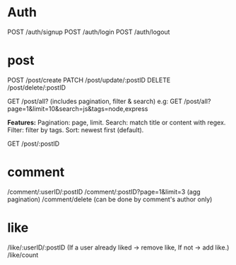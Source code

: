 # Auth

POST /auth/signup
POST /auth/login
POST /auth/logout

# post

POST /post/create
PATCH /post/update/:postID
DELETE /post/delete/:postID

GET /post/all? (includes pagination, filter & search)
e.g: GET /post/all?page=1&limit=10&search=js&tags=node,express

**Features:**
Pagination: page, limit.
Search: match title or content with regex.
Filter: filter by tags.
Sort: newest first (default).

GET /post/:postID

# comment

/comment/:userID/:postID
/comment/:postID?page=1&limit=3 (agg pagination)
/comment/delete (can be done by comment's author only)

# like

/like/:userID/:postID (If a user already liked → remove like, If not → add like.)
/like/count
